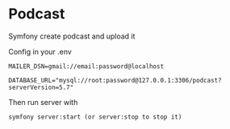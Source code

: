 # Podcast
Symfony create podcast and upload it

Config in your .env

```
MAILER_DSN=gmail://email:password@localhost

DATABASE_URL="mysql://root:password@127.0.0.1:3306/podcast?serverVersion=5.7"
```

Then run server with 
```
symfony server:start (or server:stop to stop it)
```